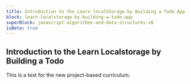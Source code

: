 ```yaml
---
title: Introduction to the Learn localStorage by Building a Todo App
block: learn-localstorage-by-building-a-todo-app
superBlock: javascript-algorithms-and-data-structures-v8
isBeta: true
---
```


## Introduction to the Learn Localstorage by Building a Todo

This is a test for the new project-based curriculum.
